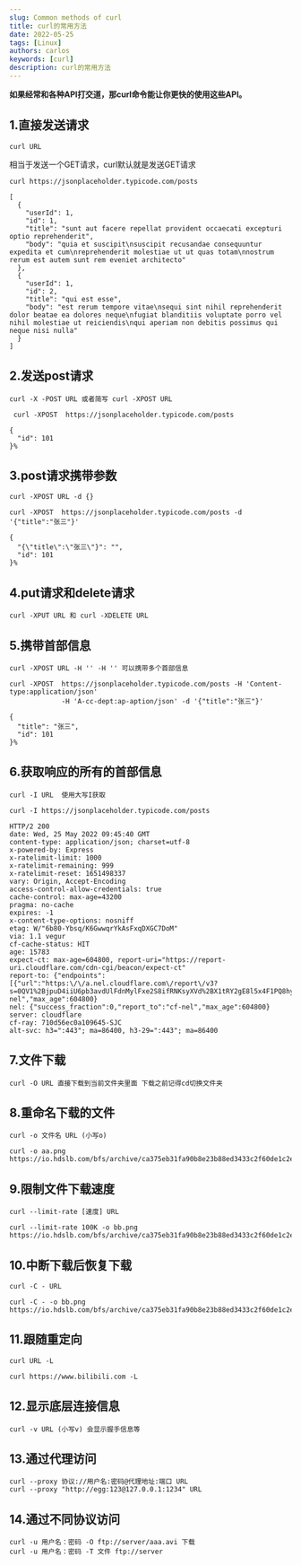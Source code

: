 ```yaml
---
slug: Common methods of curl
title: curl的常用方法
date: 2022-05-25
tags: [Linux]
authors: carlos
keywords: [curl]
description: curl的常用方法
---
```


**如果经常和各种API打交道，那curl命令能让你更快的使用这些API。**

<!-- truncate -->

## 1.直接发送请求

```
curl URL 
```
相当于发送一个GET请求，curl默认就是发送GET请求

```
curl https://jsonplaceholder.typicode.com/posts

[
  {
    "userId": 1,
    "id": 1,
    "title": "sunt aut facere repellat provident occaecati excepturi optio reprehenderit",
    "body": "quia et suscipit\nsuscipit recusandae consequuntur expedita et cum\nreprehenderit molestiae ut ut quas totam\nnostrum rerum est autem sunt rem eveniet architecto"
  },
  {
    "userId": 1,
    "id": 2,
    "title": "qui est esse",
    "body": "est rerum tempore vitae\nsequi sint nihil reprehenderit dolor beatae ea dolores neque\nfugiat blanditiis voluptate porro vel nihil molestiae ut reiciendis\nqui aperiam non debitis possimus qui neque nisi nulla"
  }
]
```
## 2.发送post请求

```
curl -X -POST URL 或者简写 curl -XPOST URL
```

```
 curl -XPOST  https://jsonplaceholder.typicode.com/posts

{
  "id": 101
}%
```

## 3.post请求携带参数

```
curl -XPOST URL -d {}
```

```
curl -XPOST  https://jsonplaceholder.typicode.com/posts -d '{"title":"张三"}'

{
  "{\"title\":\"张三\"}": "",
  "id": 101
}%
```

## 4.put请求和delete请求

```
curl -XPUT URL 和 curl -XDELETE URL
```

## 5.携带首部信息

```
curl -XPOST URL -H '' -H '' 可以携带多个首部信息
```

```
curl -XPOST  https://jsonplaceholder.typicode.com/posts -H 'Content-type:application/json' 
			 -H 'A-cc-dept:ap-aption/json' -d '{"title":"张三"}'

{
  "title": "张三",
  "id": 101
}%    
```

## 6.获取响应的所有的首部信息

```
curl -I URL  使用大写I获取
```

```
curl -I https://jsonplaceholder.typicode.com/posts

HTTP/2 200 
date: Wed, 25 May 2022 09:45:40 GMT
content-type: application/json; charset=utf-8
x-powered-by: Express
x-ratelimit-limit: 1000
x-ratelimit-remaining: 999
x-ratelimit-reset: 1651498337
vary: Origin, Accept-Encoding
access-control-allow-credentials: true
cache-control: max-age=43200
pragma: no-cache
expires: -1
x-content-type-options: nosniff
etag: W/"6b80-Ybsq/K6GwwqrYkAsFxqDXGC7DoM"
via: 1.1 vegur
cf-cache-status: HIT
age: 15783
expect-ct: max-age=604800, report-uri="https://report-uri.cloudflare.com/cdn-cgi/beacon/expect-ct"
report-to: {"endpoints":[{"url":"https:\/\/a.nel.cloudflare.com\/report\/v3?s=0QV1%2BjpuD4iiU6pb3avdUlFdnMylFxe2S8ifRNKsyXVd%2BX1tRY2gE8l5x4F1PQ8hymZVbnkJnSHwCypeZoe6SamqmnVOqUdYL5ymj0FwiaZgokVnYfnkfqd1PDNe2RmXTMI5HRCQ8cRWQFMst8GtP0zT03frH%2BaqAnMF"}],"group":"cf-nel","max_age":604800}
nel: {"success_fraction":0,"report_to":"cf-nel","max_age":604800}
server: cloudflare
cf-ray: 710d56ec0a109645-SJC
alt-svc: h3=":443"; ma=86400, h3-29=":443"; ma=86400 
```

## 7.文件下载
```
curl -O URL 直接下载到当前文件夹里面 下载之前记得cd切换文件夹
```

## 8.重命名下载的文件

```
curl -o 文件名 URL (小写o)
```

```
curl -o aa.png https://io.hdslb.com/bfs/archive/ca375eb31fa90b8e23b88ed3433c2f60de1c2e6e.png
```

## 9.限制文件下载速度

```
curl --limit-rate [速度] URL
```

```
curl --limit-rate 100K -o bb.png  https://io.hdslb.com/bfs/archive/ca375eb31fa90b8e23b88ed3433c2f60de1c2e6e.png
```

## 10.中断下载后恢复下载

```
curl -C - URL
```

```
curl -C - -o bb.png   https://io.hdslb.com/bfs/archive/ca375eb31fa90b8e23b88ed3433c2f60de1c2e6e.png
```

## 11.跟随重定向

```
curl URL -L
```

```
curl https://www.bilibili.com -L
```

## 12.显示底层连接信息

```
curl -v URL (小写v) 会显示握手信息等
```

## 13.通过代理访问

```
curl --proxy 协议://用户名:密码@代理地址:端口 URL
curl --proxy "http://egg:123@127.0.0.1:1234" URL
```


## 14.通过不同协议访问

```
curl -u 用户名：密码 -O ftp://server/aaa.avi 下载
curl -u 用户名：密码 -T 文件 ftp://server
```

